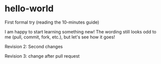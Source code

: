 # hello-world
First formal try (reading the 10-minutes guide)

I am happy to start learning something new! The wording still looks odd to me (pull, commit, fork, etc.), but let's see how it goes!


Revision 2: Second changes

Revision 3: change after pull request

